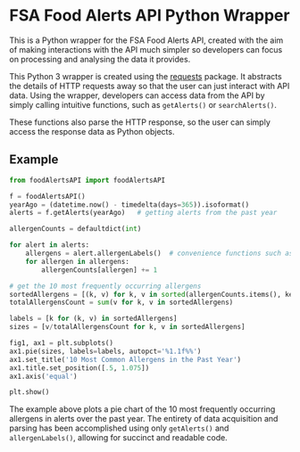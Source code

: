 # FSA Food Alerts API Python Wrapper

This is a Python wrapper for the FSA Food Alerts API, created with the aim of making interactions with the API much simpler so developers can focus on processing and analysing the data it provides.

This Python 3 wrapper is created using the [requests](https://requests.readthedocs.io/en/master/) package. It abstracts the details of HTTP requests away so that the user can just interact with API data. Using the wrapper, developers can access data from the API by simply calling intuitive functions, such as `getAlerts()` or `searchAlerts()`.

These functions also parse the HTTP response, so the user can simply access the response data as Python objects. 

## Example

```python
from foodAlertsAPI import foodAlertsAPI

f = foodAlertsAPI()
yearAgo = (datetime.now() - timedelta(days=365)).isoformat()
alerts = f.getAlerts(yearAgo)   # getting alerts from the past year

allergenCounts = defaultdict(int)

for alert in alerts:
    allergens = alert.allergenLabels()  # convenience functions such as allergenLabels() make it easy to access attributes in a complex data structure
    for allergen in allergens:
        allergenCounts[allergen] += 1

# get the 10 most frequently occurring allergens
sortedAllergens = [(k, v) for k, v in sorted(allergenCounts.items(), key=lambda item: item[1], reverse=True)][:10]
totalAllergensCount = sum(v for k, v in sortedAllergens)

labels = [k for (k, v) in sortedAllergens]
sizes = [v/totalAllergensCount for k, v in sortedAllergens]

fig1, ax1 = plt.subplots()
ax1.pie(sizes, labels=labels, autopct='%1.1f%%')
ax1.set_title('10 Most Common Allergens in the Past Year')
ax1.title.set_position([.5, 1.075])
ax1.axis('equal')

plt.show()
```

The example above plots a pie chart of the 10 most frequently occurring allergens in alerts over the past year. The entirety of data acquisition and parsing has been accomplished using only `getAlerts()` and `allergenLabels()`, allowing for succinct and readable code. 